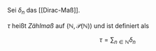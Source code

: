 Sei $\delta_n$ das [[Dirac-Maß]].

$\tau$ heißt *Zählmaß* auf $(\mathbb{N}, \mathcal{P}(\mathbb{N}))$ und ist definiert als

$$
	\tau = \sum_{n \in \mathbb{N}} \delta_n
$$